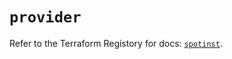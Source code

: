 # `provider`

Refer to the Terraform Registory for docs: [`spotinst`](https://registry.terraform.io/providers/spotinst/spotinst/1.148.0/docs).
